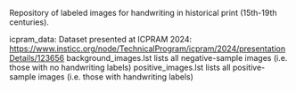 Repository of labeled images for handwriting in historical print (15th-19th centuries).

icpram_data:
        Dataset presented at ICPRAM 2024: https://www.insticc.org/node/TechnicalProgram/icpram/2024/presentationDetails/123656
        background_images.lst lists all negative-sample images (i.e. those with no handwriting labels)
        positive_images.lst lists all positive-sample images (i.e. those with handwriting labels)
